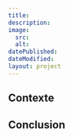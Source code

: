 ```yaml
---
title:
description:
image:
  src:
  alt:
datePublished:
dateModified:
layout: project
---
```


## Contexte

##

###

###

## Conclusion
